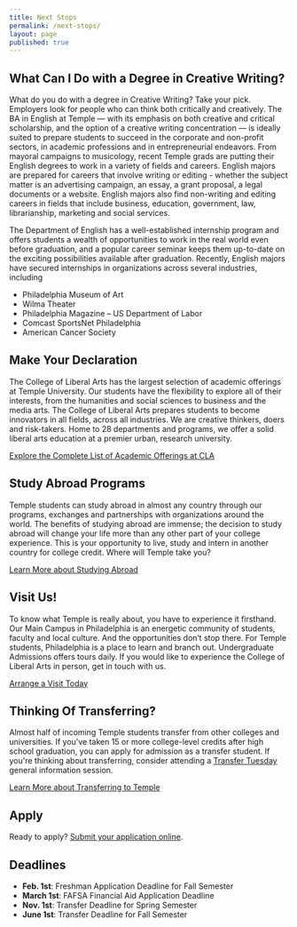 ```yaml
---
title: Next Stops
permalink: /next-stops/
layout: page
published: true
---
```

## What Can I Do with a Degree in Creative Writing?
What do you do with a degree in Creative Writing? Take your pick. Employers look for people who can think both critically and creatively. The BA in English at Temple — with its emphasis on both creative and critical scholarship, and the option of a creative writing concentration — is ideally suited to prepare students to succeed in the corporate and non-profit sectors, in academic professions and in entrepreneurial endeavors. From mayoral campaigns to musicology, recent Temple grads are putting their English degrees to work in a variety of fields and careers. English majors are prepared for careers that involve writing or editing - whether the subject matter is an advertising campaign, an essay, a grant proposal, a legal documents or a website. English majors also find non-writing and editing careers in fields that include business, education, government, law, librarianship, marketing and social services.

The Department of English has a well-established internship program and offers students a wealth of opportunities to work in the real world even before graduation, and a popular career seminar keeps them up-to-date on the exciting possibilities available after graduation. Recently, English majors have secured internships in organizations across several industries, including

- Philadelphia Museum of Art
- Wilma Theater
- Philadelphia Magazine
– US Department of Labor
- Comcast SportsNet Philadelphia
- American Cancer Society

## Make Your Declaration
The College of Liberal Arts has the largest selection of academic offerings at Temple University. Our students have the flexibility to explore all of their interests, from the humanities and social sciences to business and the media arts. The College of Liberal Arts prepares students to become innovators in all fields, across all industries. We are creative thinkers, doers and risk-takers. Home to 28 departments and programs, we offer a solid liberal arts education at a premier urban, research university.

[Explore the Complete List of Academic Offerings at CLA](http://www.liberalarts.temple.edu)

## Study Abroad Programs
Temple students can study abroad in almost any country through our programs, exchanges and partnerships with organizations around the world. The benefits of studying abroad are immense; the decision to study abroad will change your life more than any other part of your college experience. This is your opportunity to live, study and intern in another country for college credit. Where will Temple take you?

[Learn More about Studying Abroad](https://studyabroad.temple.edu/)

## Visit Us!
To know what Temple is really about, you have to experience it firsthand. Our Main Campus in Philadelphia is an energetic community of students, faculty and local culture. And the opportunities don’t stop there. For Temple students, Philadelphia is a place to learn and branch out. Undergraduate Admissions offers tours daily. If you would like to experience the College of Liberal Arts in person, get in touch with us.

[Arrange a Visit Today](http://admissions.temple.edu/visit)

## Thinking Of Transferring?
Almost half of incoming Temple students transfer from other colleges and universities. If you’ve taken 15 or more college-level credits after high school graduation, you can apply for admission as a transfer student.  If you're thinking about transferring, consider attending a [Transfer Tuesday](http://admissions.temple.edu/visit/transfer-tuesday) general information session.

[Learn More about Transferring to Temple](http://admissions.temple.edu/apply/transfer-applicant)

## Apply
Ready to apply? [Submit your application online](http://admissions.temple.edu/apply).

## Deadlines
- **Feb. 1st**: Freshman Application Deadline for Fall Semester
- **March 1st**: FAFSA Financial Aid Application Deadline
- **Nov. 1st**: Transfer Deadline for Spring Semester
- **June 1st**: Transfer Deadline for Fall Semester
